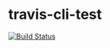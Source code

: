 # travis-cli-test

[![Build Status](https://travis-ci.org/bdcodefreak/travis-cli-test.svg?branch=master)](https://travis-ci.org/bdcodefreak/travis-cli-test)
